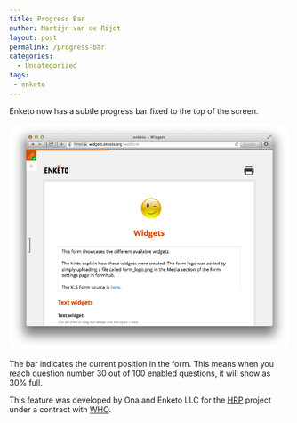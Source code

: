 ```yaml
---
title: Progress Bar
author: Martijn van de Rijdt
layout: post
permalink: /progress-bar
categories:
  - Uncategorized
tags:
 - enketo
---
```


Enketo now has a subtle progress bar fixed to the top of the screen. 

![Aggregate Screenshot](../files/2014/03/progress-bar.png "Progress Bar")

The bar indicates the current position in the form. This means when you reach question number 30 out of 100 enabled questions, it will show as 30% full. 

This feature was developed by Ona and Enketo LLC for the [HRP](http://www.who.int/reproductivehealth/topics/mhealth/en/) project under a contract with [WHO](http://who.int). 

